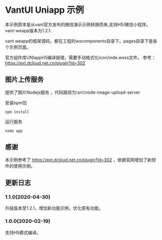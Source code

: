 # VantUI  Uniapp 示例

本示例原本是从vant官方发布的微信演示示例转换而来,支持H5/微信小程序。 vant-weapp版本为1.2.1.

vant weapp的框架源码，都在工程的wxcomponents目录下。pages目录下是各个示例页面。

官方组件库UNIappH5编译报错，需要手动格式化icon/inde.wxss文件。 参考： https://ext.dcloud.net.cn/plugin?id=302 

## 图片上传服务
提供了图片Nodejs服务 ，代码路径为\src\node-image-upload-server

安装npm包

```
npm install
```
运行服务
```
node app
```


## 感谢
本示例参考了 https://ext.dcloud.net.cn/plugin?id=302 ，依据官网增加了新控件的使用示例。

 

## 更新日志

### 1.1.0(2020-04-30)

升级版本至1.2.1，增加新功能示例，优化原有功能。

### 1.0.0(2020-02-19)

支持H5模式编译。
